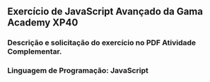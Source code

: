 ## Exercício de JavaScript Avançado da Gama Academy XP40

### Descrição e solicitação do exercício no PDF Atividade Complementar.

### Linguagem de Programação: JavaScript
